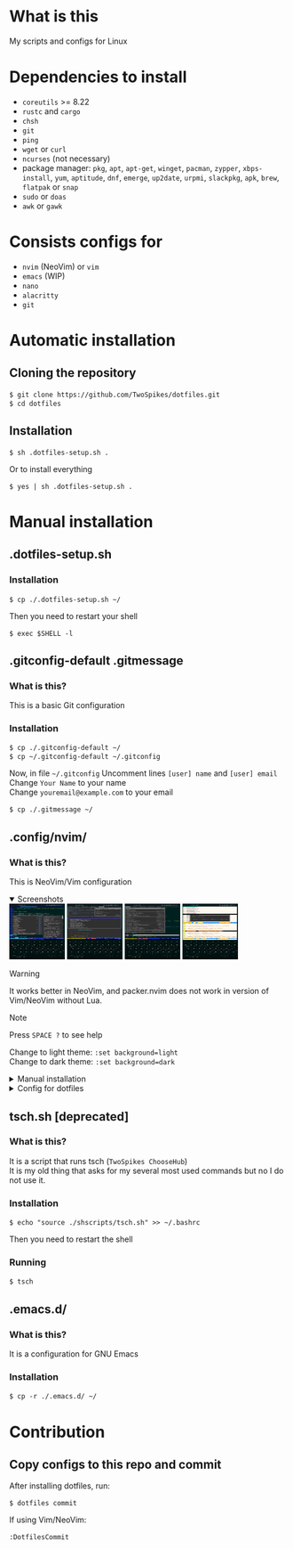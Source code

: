 # What is this

My scripts and configs for Linux

# Dependencies to install

- `coreutils` >= 8.22
- `rustc` and `cargo`
- `chsh`
- `git`
- `ping`
- `wget` or `curl`
- `ncurses` (not necessary)
- package manager: `pkg`, `apt`, `apt-get`, `winget`, `pacman`, `zypper`, `xbps-install`, `yum`, `aptitude`, `dnf`, `emerge`, `up2date`, `urpmi`, `slackpkg`, `apk`, `brew`, `flatpak` or `snap`
- `sudo` or `doas`
- `awk` or `gawk`

# Consists configs for

- `nvim` (NeoVim) or `vim`
- `emacs` (WIP)
- `nano`
- `alacritty`
- `git`

# Automatic installation

## Cloning the repository

```console
$ git clone https://github.com/TwoSpikes/dotfiles.git
$ cd dotfiles
```

## Installation

```console
$ sh .dotfiles-setup.sh .
```

Or to install everything

```console
$ yes | sh .dotfiles-setup.sh .
```

# Manual installation

## .dotfiles-setup.sh

### Installation

```console
$ cp ./.dotfiles-setup.sh ~/
```

Then you need to restart your shell

```console
$ exec $SHELL -l
```

## .gitconfig-default .gitmessage

### What is this?

This is a basic Git configuration

### Installation

```console
$ cp ./.gitconfig-default ~/
$ cp ~/.gitconfig-default ~/.gitconfig
```
Now, in file `~/.gitconfig`
Uncomment lines `[user] name` and `[user] email`\
Change `Your Name` to your name\
Change `youremail@example.com` to your email

```console
$ cp ./.gitmessage ~/
```

## .config/nvim/

### What is this?

This is NeoVim/Vim configuration

<details open><summary>
Screenshots
</summary>

<img src=.github/images/a4.jpg width=100px height=100px>
<img src=.github/images/Screenshot_2024-05-21-22-05-31-89_84d3000e3f4017145260f7618db1d683.jpg width=100px height=100px>
<img src=.github/images/a2.jpg width=100px height=100px>
<img src=.github/images/a1.jpg width=100px height=100px>

</details>

> [!Warning]
> It works better in NeoVim, and packer.nvim does not work in version of Vim/NeoVim without Lua.

> [!Note]
> Press `SPACE ?` to see help

Change to light theme: `:set background=light` \
Change to dark theme: `:set background=dark`

<details><summary>
Manual installation
</summary>

### Installation

```console
$ cp -r ./.config/nvim/ ~/.config/
```

### Extra step for Vim

```console
$ echo "so ~/.config/nvim/init.vim" >> ~/.vimrc
```

</details>

<details><summary>
Config for dotfiles
</summary>

#### Where is it?

```console
$ mkdir -p ~/.config/dotfiles/vim/
$ vim ~/.config/dotfiles/vim/config.json
```

If you want to change default dotfiles config path:
```console
$ DOTFILES_VIM_CONFIG_PATH=your_path nvim
```

Like
```console
$ DOTFILES_VIM_CONFIG_PATH=~/dnsjajsbdn/vim/ nvim
```

#### Default config

> [!Note]
> Fields starting with `_comment` are comments

```json
{
"_comment_01":"Transparent background",
"_comment_02":"Values:",
"_comment_03":"    always - In dark and light theme",
"_comment_04":"    dark   - In dark theme",
"_comment_05":"    light  - In light theme",
"_comment_06":"    never  - Non-transparent",
	"use_transparent_bg": "dark",

"_comment_07":"Prevent setting up LSP if false",
"_comment_08":"Useful if it does not work",
	"setup_lsp": false,

"_comment_09":"light - light background",
"_comment_10":"dark  - dark background",
	"background": "dark",

"_comment_11":"Use italic style for text",
"_comment_12":"Useful to disable for terminals with bugged italic font (like Termux)",
	"use_italic_style": false,

"_comment_13":"Enable or disable highlighting for current column",
	"cursorcolumn": false,

"_comment_14":"Enable or disable highlighting for current line",
	"cursorline": true,

"_comment_15":"Enable or disable showing line numbers",
	"linenr": true,

"_comment_16":"Change the style of line numbers",
"_comment_17":"Aviable: absolute, relative",
	"linenr_style": true,

"_comment_18":"Change style of cursorline",
"_comment_19":"    dim       - Small fogging (default)",
"_comment_20":"    reverse   - Swap fg with bg",
"_comment_21":"    underline - Underline a line",
	"cursorline_style": "dim",

"_comment_22":"Open quickui menu on start",
	"open_menu_on_start": false,

"_comment_23":"Change quickui_border_style",
"_comment_24":"1 - Dashed, non-Unicode",
"_comment_25":"2 - Solid",
"_comment_26":"3 - Double outer border (default)",
	"quickui_border_style": "3",

"_comment_27":"Change quickui colorscheme",
"_comment_28":"Aviable: borland, gruvbox, solarized, papercol dark, papercol light",
"_comment_29":"See them at https://github.com/skywind3000/vim-quickui/blob/master/MANUAL.md",
	"quickui_color_scheme": "papercol dark",

"_comment_30":"Open ranger on start",
	"open_ranger_on_start": true,

"_comment_31":"Enable Github Copilot",
"_comment_32":"Useful to disable if you do not have a subscription to it",
	"use_github_copilot": false,

"_comment_33":"Confirm dialogue width (vim-quickui)",
"_comment_34":"Default: 30",
	"pad_amount_confirm_dialogue": 30,

"_comment_35":"Change cursor style",
"_comment_36":"Aviable styles:",
"_comment_37":"  block (default)   █",
"_comment_38":"  bar               ⎸",
"_comment_39":"  underline         _",
	"cursor_style": "block",

"_comment_40":"Show or do not show tabline",
"_comment_41":"  0     Do not show",
"_comment_42":"  1     Show if there is only one tab",
"_comment_43":"  2     Show always (default)",
	"showtabline": 2,

"_comment_44":"Path style of tab in tabline",
"_comment_45":"  name      Show only filename (default)",
"_comment_46":"  short     Short path (relative to cwd and $HOME)",
"_comment_47":"  shortdir  Short path, reduce dirnames to 1 symbol",
"_comment_48":"  full      Show full filepath",
	"tabline_path": "name",

"_comment_49":"Spacing between tabs in tabline",
"_comment_50":"  none         abCd",
"_comment_51":"  full          a  b █C█ d ",
"_comment_52":"  transition    a  b  C  d (default)",
"_comment_53":"  partial       a b█c█d ",
	"tabline_spacing": "transition",

"_comment_end":"Ending field to not put comma every time"
}
```

</details>

## tsch.sh [deprecated]

### What is this?

It is a script that runs tsch (`TwoSpikes ChooseHub`)\
It is my old thing that asks for my several most used commands but no I do not use it.

### Installation

```console
$ echo "source ./shscripts/tsch.sh" >> ~/.bashrc
```

Then you need to restart the shell

### Running
```console
$ tsch
```

## .emacs.d/

### What is this?

It is a configuration for GNU Emacs

### Installation

```console
$ cp -r ./.emacs.d/ ~/
```

# Contribution

## Copy configs to this repo and commit

After installing dotfiles, run:
```console
$ dotfiles commit
```

If using Vim/NeoVim:
```console
:DotfilesCommit
```
